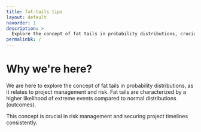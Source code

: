 ```yaml
---
title: fat-tails tips
layout: default
navorder: 1
description: >
  Explore the concept of fat tails in probability distributions, crucial for understanding rare but impactful events in project management and delivery.
permalinbk: /
---
```

# Why we're here?

We are here to explore the concept of fat tails in probability distributions, as it relates to project management and risk. Fat tails are characterized by a higher likelihood of extreme events compared to normal distributions (outcomes).

This concept is crucial in risk management and securing project timelines consistently.